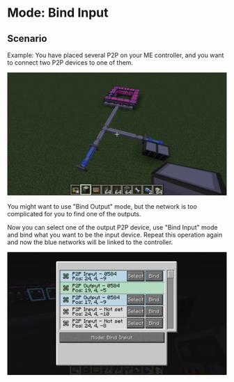 # Mode: Bind Input

## Scenario

Example: You have placed several P2P on your ME controller, and you want to connect two P2P devices to one of them.

![](assets/example-7.png)

You might want to use "Bind Output" mode, but the network is too complicated for you to find one of the outputs.

Now you can select one of the output P2P device, use "Bind Input" mode and bind what you want to be the input device. Repeat this operation again and now the blue networks will be linked to the controller.

![](assets/example-8.png)
